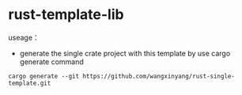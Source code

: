 # rust-template-lib

useage：
- generate the single crate project with this template by use cargo generate command

```
cargo generate --git https://github.com/wangxinyang/rust-single-template.git
```
